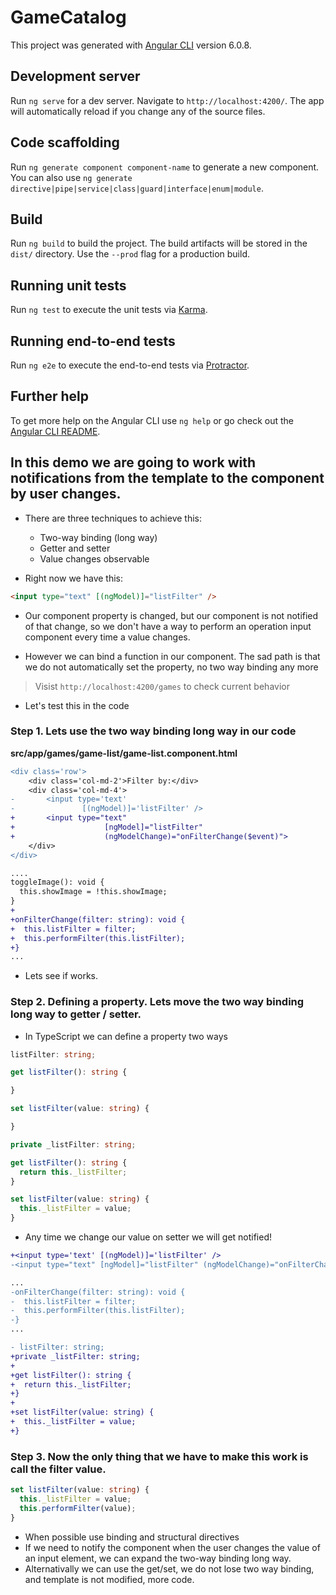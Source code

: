 # GameCatalog

This project was generated with [Angular CLI](https://github.com/angular/angular-cli) version 6.0.8.

## Development server

Run `ng serve` for a dev server. Navigate to `http://localhost:4200/`. The app will automatically reload if you change any of the source files.

## Code scaffolding

Run `ng generate component component-name` to generate a new component. You can also use `ng generate directive|pipe|service|class|guard|interface|enum|module`.

## Build

Run `ng build` to build the project. The build artifacts will be stored in the `dist/` directory. Use the `--prod` flag for a production build.

## Running unit tests

Run `ng test` to execute the unit tests via [Karma](https://karma-runner.github.io).

## Running end-to-end tests

Run `ng e2e` to execute the end-to-end tests via [Protractor](http://www.protractortest.org/).

## Further help

To get more help on the Angular CLI use `ng help` or go check out the [Angular CLI README](https://github.com/angular/angular-cli/blob/master/README.md).

## In this demo we are going to work with notifications from the template to the component by user changes.

* There are three techniques to achieve this:
  - Two-way binding (long way)
  - Getter and setter
  - Value changes observable

* Right now we have this:

```html
<input type="text" [(ngModel)]="listFilter" />
```
* Our component property is changed, but our component is not notified of that change, so we don't have a way to perform an operation input component every time a value changes.

* However we can bind a function in our component. The sad path is that we do not automatically set the property, no two way binding any more

> Visist `http://localhost:4200/games` to check current behavior

* Let's test this in the code

### Step 1. Lets use the two way binding long way in our code

__src/app/games/game-list/game-list.component.html__

```diff game-list.component.html
<div class='row'>
    <div class='col-md-2'>Filter by:</div>
    <div class='col-md-4'>
-       <input type='text'
-               [(ngModel)]='listFilter' />
+       <input type="text"
+                    [ngModel]="listFilter"
+                    (ngModelChange)="onFilterChange($event)">
    </div>
</div>
```

```diff game-list.component.ts
....
toggleImage(): void {
  this.showImage = !this.showImage;
}
+
+onFilterChange(filter: string): void {
+  this.listFilter = filter;
+  this.performFilter(this.listFilter);
+}
...
```
* Lets see if works.

### Step 2. Defining a property. Lets move the two way binding long way to getter / setter.

* In TypeScript we can define a property two ways

```typescript Property Declaration
listFilter: string;
```

```typescript Getter and Setter
get listFilter(): string {

}

set listFilter(value: string) {

}
```

```typescript common pattern
private _listFilter: string;

get listFilter(): string {
  return this._listFilter;
}

set listFilter(value: string) {
  this._listFilter = value;
}
```
* Any time we change our value on setter we will get notified!

```diff game-list.component.html
+<input type='text' [(ngModel)]='listFilter' />
-<input type="text" [ngModel]="listFilter" (ngModelChange)="onFilterChange($event)">
```
```diff game-list.component.ts
...
-onFilterChange(filter: string): void {
-  this.listFilter = filter;
-  this.performFilter(this.listFilter);
-}
...
```

```diff game-list.component.ts
- listFilter: string;
+private _listFilter: string;
+
+get listFilter(): string {
+  return this._listFilter;
+}
+
+set listFilter(value: string) {
+  this._listFilter = value;
+}
```

### Step 3. Now the only thing that we have to make this work is call the filter value.

```typescript
set listFilter(value: string) {
  this._listFilter = value;
  this.performFilter(value);
}
```

* When possible use binding and structural directives
* If we need to notify the component when the user changes the value of an input element, we can expand the two-way binding long way.
* Alternativally we can use the get/set, we do not lose two way binding, and template is not modified, more code.
